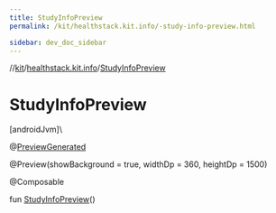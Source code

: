 ```yaml
---
title: StudyInfoPreview
permalink: /kit/healthstack.kit.info/-study-info-preview.html

sidebar: dev_doc_sidebar
---
```

//[kit](../../index.html)/[healthstack.kit.info](index.html)/[StudyInfoPreview](-study-info-preview.html)



# StudyInfoPreview



[androidJvm]\




@[PreviewGenerated](../healthstack.kit.annotation/-preview-generated/index.html)



@Preview(showBackground = true, widthDp = 360, heightDp = 1500)



@Composable



fun [StudyInfoPreview](-study-info-preview.html)()




